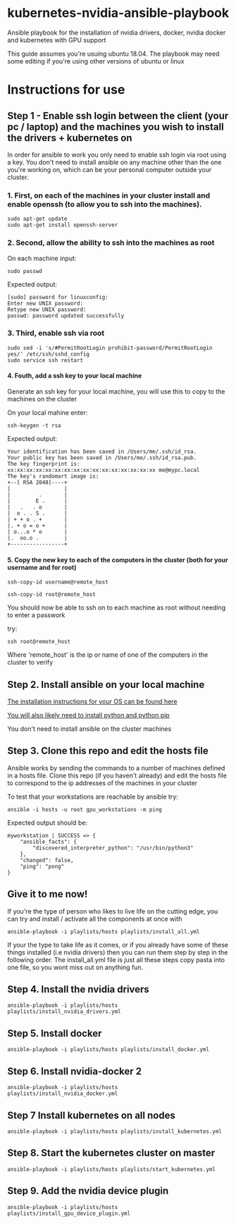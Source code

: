 # kubernetes-nvidia-ansible-playbook
Ansible playbook for the installation of nvidia drivers, docker, nvidia docker and kubernetes with GPU support

This guide assumes you're usuing ubuntu 18.04. The playbook may need some editing if you're using other versions of ubuntu or linux

# Instructions for use

## Step 1 - Enable ssh login between the client (your pc / laptop) and the machines you wish to install the drivers + kubernetes on

In order for ansible to work you only need to enable ssh login via root using a key. You don't need to install ansible on any machine other than the one you're working on, which can be your personal computer outside your cluster.

### 1. First, on each of the machines in your cluster install and enable openssh (to allow you to ssh into the machines).

~~~~
sudo apt-get update
sudo apt-get install openssh-server
~~~~

### 2. Second, allow the ability to ssh into the machines as root

On each machine input:
~~~~
sudo passwd
~~~~

Expected output:
~~~~
[sudo] password for linuxconfig: 
Enter new UNIX password: 
Retype new UNIX password: 
passwd: password updated successfully
~~~~

### 3. Third, enable ssh via root
~~~~
sudo sed -i 's/#PermitRootLogin prohibit-password/PermitRootLogin yes/' /etc/ssh/sshd_config
sudo service ssh restart
~~~~

#### 4. Fouth, add a ssh key to your local machine

Generate an ssh key for your local machine, you will use this to copy to the machines on the cluster

On your local mahine enter:

~~~~
ssh-keygen -t rsa
~~~~

Expected output:

~~~~
Your identification has been saved in /Users/me/.ssh/id_rsa.
Your public key has been saved in /Users/me/.ssh/id_rsa.pub.
The key fingerprint is:
xx:xx:xx:xx:xx:xx:xx:xx:xx:xx:xx:xx:xx:xx:xx:xx me@mypc.local
The key's randomart image is:
+--[ RSA 2048]----+
|                 |
|         .       |
|        E .      |
|   .   . o       |
|  o . . S .      |
| + + o . +       |
|. + o = o +      |
| o...o * o       |
|.  oo.o .        |
+-----------------+
~~~~

#### 5. Copy the new key to each of the computers in the cluster (both for your username and for root)

~~~~
ssh-copy-id username@remote_host
~~~~

~~~~
ssh-copy-id root@remote_host
~~~~

You should now be able to ssh on to each machine as root without needing to enter a passwork

try:

~~~~
ssh root@remote_host
~~~~

Where 'remote_host' is the ip or name of one of the computers in the cluster to verify

## Step 2. Install ansible on your local machine

[The installation instructions for your OS can be found here](https://docs.ansible.com/ansible/latest/installation_guide/intro_installation.html)

[You will also likely need to install python and python pip](https://www.python.org/downloads/)

You don't need to install ansible on the cluster machines

## Step 3. Clone this repo and edit the hosts file
Ansible works by sending the commands to a number of machines defined in a hosts file. Clone this repo (if you haven't already) and edit the hosts file to correspond to the ip addresses of the machines in your cluster

To test that your workstations are reachable by ansible try:

~~~~
ansible -i hosts -u root gpu_workstations -m ping
~~~~

Expected output should be:

~~~~
myworkstation | SUCCESS => {
    "ansible_facts": {
        "discovered_interpreter_python": "/usr/bin/python3"
    }, 
    "changed": false, 
    "ping": "pong"
}
~~~~

## Give it to me now!
If you're the type of person who likes to live life on the cutting edge, you can try and install / activate all the components at once with

~~~~
ansible-playbook -i playlists/hosts playlists/install_all.yml
~~~~

If your the type to take life as it comes, or if you already have some of these things installed (i.e nvidia drivers) then you can run them step by step in the following order. The install_all.yml file is just all these steps copy pasta into one file, so you wont miss out on anything fun.
## Step 4. Install the nvidia drivers

~~~~
ansible-playbook -i playlists/hosts playlists/install_nvidia_drivers.yml
~~~~

## Step 5. Install docker 

~~~~
ansible-playbook -i playlists/hosts playlists/install_docker.yml
~~~~

## Step 6. Install nvidia-docker 2

~~~~
ansible-playbook -i playlists/hosts playlists/install_nvidia_docker.yml
~~~~

## Step 7 Install kubernetes on all nodes

~~~~
ansible-playbook -i playlists/hosts playlists/install_kubernetes.yml
~~~~

## Step 8. Start the kubernetes cluster on master

~~~~
ansible-playbook -i playlists/hosts playlists/start_kubernetes.yml
~~~~

## Step 9. Add the nvidia device plugin

~~~~
ansible-playbook -i playlists/hosts playlists/install_gpu_device_plugin.yml
~~~~